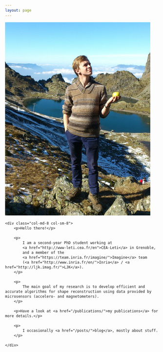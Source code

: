 ```yaml
---
layout: page
---
```


<div class="row">
    <div class="col-md-4 col-sm-4">
        <img src="/assets/apple.jpg" alt="" />
    </div>
    
    <div class="col-md-8 col-sm-8">
        <p>Hello there!</p>
        
        <p>
            I am a second-year PhD student working at
            <a href="http://www-leti.cea.fr/en">CEA-Leti</a> in Grenoble,
            and a member of the 
            <a href="https://team.inria.fr/imagine/">Imagine</a> team
            (<a href="http://www.inria.fr/en/">Inria</a> / <a href="http://ljk.imag.fr/">LJK</a>).
        </p>
        
        <p>
            The main goal of my research is to develop efficient and accurate algorithms for shape reconstruction using data provided by microsensors (accelero- and magnetometers).
        </p>
        
        <p>Have a look at <a href="/publications/">my publications</a> for more details.</p>
        
        <p>
            I occasionally <a href="/posts/">blog</a>, mostly about stuff.
        </p>

    </div>
</div>
